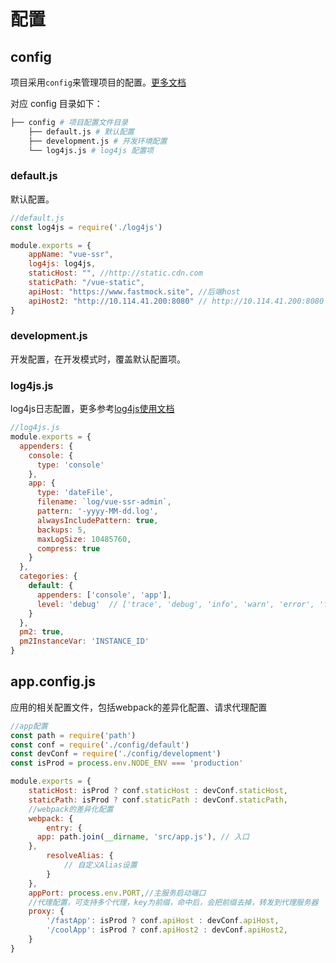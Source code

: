 # 配置

## config

项目采用`config`来管理项目的配置。[更多文档](https://github.com/lorenwest/node-config) 

对应 config 目录如下：

```bash
├── config # 项目配置文件目录
    ├── default.js # 默认配置
    ├── development.js # 开发环境配置
    └── log4js.js # log4js 配置项
```

### default.js
默认配置。

```js
//default.js
const log4js = require('./log4js')

module.exports = {
	appName: "vue-ssr",
	log4js: log4js,
	staticHost: "", //http://static.cdn.com
	staticPath: "/vue-static",
	apiHost: "https://www.fastmock.site", //后端host
	apiHost2: "http://10.114.41.200:8080" // http://10.114.41.200:8080
}

```

### development.js

开发配置，在开发模式时，覆盖默认配置项。

### log4js.js

log4js日志配置，更多参考[log4js使用文档](https://github.com/log4js-node/log4js-node)

```js
//log4js.js
module.exports = {
  appenders: {
    console: {
      type: 'console'
    },
    app: {
      type: 'dateFile',
      filename: `log/vue-ssr-admin`,
      pattern: '-yyyy-MM-dd.log',
      alwaysIncludePattern: true,
      backups: 5,
      maxLogSize: 10485760,
      compress: true
    }
  },
  categories: {
    default: {
      appenders: ['console', 'app'],
      level: 'debug'  // ['trace', 'debug', 'info', 'warn', 'error', 'fatal', 'mark']
    }
  },
  pm2: true,
  pm2InstanceVar: 'INSTANCE_ID'
}

```


## app.config.js 

应用的相关配置文件，包括webpack的差异化配置、请求代理配置


```js
//app配置
const path = require('path')
const conf = require('./config/default')
const devConf = require('./config/development')
const isProd = process.env.NODE_ENV === 'production'

module.exports = {
	staticHost: isProd ? conf.staticHost : devConf.staticHost,
	staticPath: isProd ? conf.staticPath : devConf.staticPath,
	//webpack的差异化配置
	webpack: {
		entry: {
      app: path.join(__dirname, 'src/app.js'), // 入口
    },
		resolveAlias: {
			// 自定义Alias设置
		}
	},
	appPort: process.env.PORT,//主服务启动端口
	//代理配置，可支持多个代理，key为前缀，命中后，会把前缀去掉，转发到代理服务器
	proxy: {
		'/fastApp': isProd ? conf.apiHost : devConf.apiHost,
		'/coolApp': isProd ? conf.apiHost2 : devConf.apiHost2,
	}
}

```